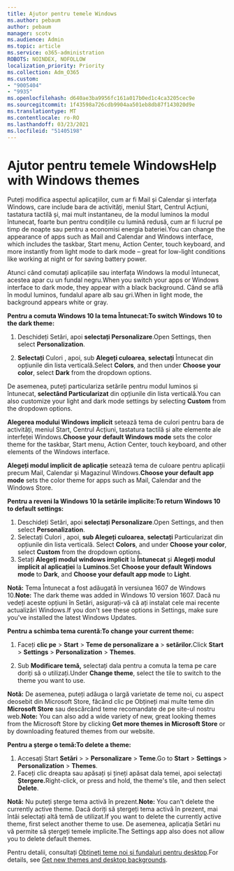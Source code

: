 ```yaml
---
title: Ajutor pentru temele Windows
ms.author: pebaum
author: pebaum
manager: scotv
ms.audience: Admin
ms.topic: article
ms.service: o365-administration
ROBOTS: NOINDEX, NOFOLLOW
localization_priority: Priority
ms.collection: Adm_O365
ms.custom:
- "9005404"
- "9935"
ms.openlocfilehash: d640ae3ba9956fc161a017b0ed1c4ca3205cec9e
ms.sourcegitcommit: 1f43598a726cdb9904aa501eb8db87f143020d9e
ms.translationtype: MT
ms.contentlocale: ro-RO
ms.lasthandoff: 03/23/2021
ms.locfileid: "51405198"
---
```

# <a name="help-with-windows-themes"></a><span data-ttu-id="91367-102">Ajutor pentru temele Windows</span><span class="sxs-lookup"><span data-stu-id="91367-102">Help with Windows themes</span></span>

<span data-ttu-id="91367-103">Puteți modifica aspectul aplicațiilor, cum ar fi Mail și Calendar și interfața Windows, care include bara de activități, meniul Start, Centrul Acțiuni, tastatura tactilă și, mai mult instantaneu, de la modul luminos la modul întunecat, foarte bun pentru condițiile cu lumină redusă, cum ar fi lucrul pe timp de noapte sau pentru a economisi energia bateriei.</span><span class="sxs-lookup"><span data-stu-id="91367-103">You can change the appearance of apps such as Mail and Calendar and Windows interface, which includes the taskbar, Start menu, Action Center, touch keyboard, and more instantly from light mode to dark mode – great for low-light conditions like working at night or for saving battery power.</span></span>  

<span data-ttu-id="91367-104">Atunci când comutați aplicațiile sau interfața Windows la modul întunecat, acestea apar cu un fundal negru.</span><span class="sxs-lookup"><span data-stu-id="91367-104">When you switch your apps or Windows interface to dark mode, they appear with a black background.</span></span> <span data-ttu-id="91367-105">Când se află în modul luminos, fundalul apare alb sau gri.</span><span class="sxs-lookup"><span data-stu-id="91367-105">When in light mode, the background appears white or gray.</span></span>
 
<span data-ttu-id="91367-106">**Pentru a comuta Windows 10 la tema Întunecat:**</span><span class="sxs-lookup"><span data-stu-id="91367-106">**To switch Windows 10 to the dark theme:**</span></span>

1. <span data-ttu-id="91367-107">Deschideți Setări, apoi **selectați Personalizare**.</span><span class="sxs-lookup"><span data-stu-id="91367-107">Open Settings, then select **Personalization**.</span></span>
  
1. <span data-ttu-id="91367-108">**Selectați** Culori , apoi, sub **Alegeți culoarea**, **selectați** Întunecat din opțiunile din lista verticală.</span><span class="sxs-lookup"><span data-stu-id="91367-108">Select **Colors**, and then under **Choose your color**, select **Dark** from the dropdown options.</span></span>

<span data-ttu-id="91367-109">De asemenea, puteți particulariza setările pentru modul luminos și întunecat, **selectând Particularizat** din opțiunile din lista verticală.</span><span class="sxs-lookup"><span data-stu-id="91367-109">You can also customize your light and dark mode settings by selecting **Custom** from the dropdown options.</span></span>

<span data-ttu-id="91367-110">**Alegerea modului Windows implicit** setează tema de culori pentru bara de activități, meniul Start, Centrul Acțiuni, tastatura tactilă și alte elemente ale interfeței Windows.</span><span class="sxs-lookup"><span data-stu-id="91367-110">**Choose your default Windows mode** sets the color theme for the taskbar, Start menu, Action Center, touch keyboard, and other elements of the Windows interface.</span></span>  

<span data-ttu-id="91367-111">**Alegeți modul implicit de aplicație** setează tema de culoare pentru aplicații precum Mail, Calendar și Magazinul Windows.</span><span class="sxs-lookup"><span data-stu-id="91367-111">**Choose your default app mode** sets the color theme for apps such as Mail, Calendar and the Windows Store.</span></span>
 
<span data-ttu-id="91367-112">**Pentru a reveni la Windows 10 la setările implicite:**</span><span class="sxs-lookup"><span data-stu-id="91367-112">**To return Windows 10 to default settings:**</span></span>

1. <span data-ttu-id="91367-113">Deschideți Setări, apoi **selectați Personalizare**.</span><span class="sxs-lookup"><span data-stu-id="91367-113">Open Settings, and then select **Personalization**.</span></span>  
1. <span data-ttu-id="91367-114">Selectați Culori , apoi, **sub Alegeți culoarea**, **selectați** Particularizat din opțiunile din lista verticală. </span><span class="sxs-lookup"><span data-stu-id="91367-114">Select **Colors**, and under **Choose your color**, select **Custom** from the dropdown options.</span></span>  
1. <span data-ttu-id="91367-115">Setați **Alegeți modul windows implicit** la **Întunecat** și **Alegeți modul implicit al aplicației** la **Luminos**.</span><span class="sxs-lookup"><span data-stu-id="91367-115">Set **Choose your default Windows mode** to **Dark**, and **Choose your default app mode** to **Light**.</span></span>

<span data-ttu-id="91367-116">**Notă:** Tema Întunecat a fost adăugată în versiunea 1607 de Windows 10.</span><span class="sxs-lookup"><span data-stu-id="91367-116">**Note:** The dark theme was added in Windows 10 version 1607.</span></span> <span data-ttu-id="91367-117">Dacă nu vedeți aceste opțiuni în Setări, asigurați-vă că ați instalat cele mai recente actualizări Windows.</span><span class="sxs-lookup"><span data-stu-id="91367-117">If you don't see these options in Settings, make sure you've installed the latest Windows Updates.</span></span>

<span data-ttu-id="91367-118">**Pentru a schimba tema curentă:**</span><span class="sxs-lookup"><span data-stu-id="91367-118">**To change your current theme:**</span></span>

1. <span data-ttu-id="91367-119">Faceți **clic pe**  >  **Start**  >  **Teme de personalizare a**  >  **setărilor.**</span><span class="sxs-lookup"><span data-stu-id="91367-119">Click **Start** > **Settings** > **Personalization** > **Themes**.</span></span>  

1. <span data-ttu-id="91367-120">Sub **Modificare temă,** selectați dala pentru a comuta la tema pe care doriți să o utilizați.</span><span class="sxs-lookup"><span data-stu-id="91367-120">Under **Change theme**, select the tile to switch to the theme you want to use.</span></span> 

<span data-ttu-id="91367-121">**Notă:** De asemenea, puteți adăuga o largă varietate de teme noi, cu aspect deosebit din Microsoft Store, făcând clic pe Obțineți mai multe teme din **Microsoft Store** sau descărcând teme recomandate de pe site-ul nostru web.</span><span class="sxs-lookup"><span data-stu-id="91367-121">**Note:** You can also add a wide variety of new, great looking themes from the Microsoft Store by clicking **Get more themes in Microsoft Store** or by downloading featured themes from our website.</span></span>

<span data-ttu-id="91367-122">**Pentru a șterge o temă:**</span><span class="sxs-lookup"><span data-stu-id="91367-122">**To delete a theme:**</span></span>

1. <span data-ttu-id="91367-123">Accesați Start **Setări**  >    >  **Personalizare**  >  **Teme**.</span><span class="sxs-lookup"><span data-stu-id="91367-123">Go to **Start** > **Settings** > **Personalization** > **Themes**.</span></span> 
1. <span data-ttu-id="91367-124">Faceți clic dreapta sau apăsați și țineți apăsat dala temei, apoi selectați **Ștergere.**</span><span class="sxs-lookup"><span data-stu-id="91367-124">Right-click, or press and hold, the theme's tile, and then select **Delete**.</span></span> 

<span data-ttu-id="91367-125">**Notă:** Nu puteți șterge tema activă în prezent.</span><span class="sxs-lookup"><span data-stu-id="91367-125">**Note:** You can't delete the currently active theme.</span></span> <span data-ttu-id="91367-126">Dacă doriți să ștergeți tema activă în prezent, mai întâi selectați altă temă de utilizat.</span><span class="sxs-lookup"><span data-stu-id="91367-126">If you want to delete the currently active theme, first select another theme to use.</span></span> <span data-ttu-id="91367-127">De asemenea, aplicația Setări nu vă permite să ștergeți temele implicite.</span><span class="sxs-lookup"><span data-stu-id="91367-127">The Settings app also does not allow you to delete default themes.</span></span>

<span data-ttu-id="91367-128">Pentru detalii, consultați [Obțineți teme noi și fundaluri pentru desktop](https://support.microsoft.com/windows/get-new-themes-and-desktop-backgrounds-09e3e0a6-02e3-5ecd-22a1-5d048e3cb0d3).</span><span class="sxs-lookup"><span data-stu-id="91367-128">For details, see [Get new themes and desktop backgrounds](https://support.microsoft.com/windows/get-new-themes-and-desktop-backgrounds-09e3e0a6-02e3-5ecd-22a1-5d048e3cb0d3).</span></span>
